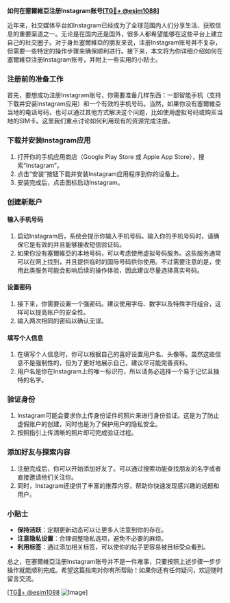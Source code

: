 **如何在塞爾維亞注册Instagram账号[[TG💪+ @esim1088](https://t.me/s/esim1088)]**

近年来，社交媒体平台如Instagram已经成为了全球范围内人们分享生活、获取信息的重要渠道之一。无论是在国内还是国外，很多人都希望能够在这些平台上建立自己的社交圈子。对于身处塞爾維亞的朋友来说，注册Instagram账号并不复杂，但需要一些特定的操作步骤来确保顺利进行。接下来，本文将为你详细介绍如何在塞爾維亞注册Instagram账号，并附上一些实用的小贴士。

### 注册前的准备工作

首先，要想成功注册Instagram账号，你需要准备几样东西：一部智能手机（支持下载并安装Instagram应用）和一个有效的手机号码。当然，如果你没有塞爾維亞当地的电话号码，也可以通过其他方式解决这个问题，比如使用虚拟号码或购买当地的SIM卡。这里我们重点讨论如何利用现有的资源完成注册。

### 下载并安装Instagram应用

1. 打开你的手机应用商店（Google Play Store 或 Apple App Store），搜索“Instagram”。
2. 点击“安装”按钮下载并安装Instagram应用程序到你的设备上。
3. 安装完成后，点击图标启动Instagram。

### 创建新账户

#### 输入手机号码

1. 启动Instagram后，系统会提示你输入手机号码。输入你的手机号码时，请确保它是有效的并且能够接收短信验证码。
2. 如果你没有塞爾維亞的本地号码，可以考虑使用虚拟号码服务。这些服务通常可以在网上找到，并且提供临时的国际号码供你使用。不过需要注意的是，使用此类服务可能会影响后续的操作体验，因此建议尽量选择真实号码。

#### 设置密码

1. 接下来，你需要设置一个强密码。建议使用字母、数字以及特殊字符组合，这样可以提高账户的安全性。
2. 输入两次相同的密码以确认无误。

#### 填写个人信息

1. 在填写个人信息时，你可以根据自己的喜好设置用户名、头像等。虽然这些信息不是强制性的，但为了更好地展示自己，建议尽可能完善资料。
2. 用户名是你在Instagram上的唯一标识符，所以请务必选择一个易于记忆且独特的名字。

### 验证身份

1. Instagram可能会要求你上传身份证件的照片来进行身份验证。这是为了防止虚假账户的创建，同时也是为了保护用户的隐私安全。
2. 按照指引上传清晰的照片即可完成验证过程。

### 添加好友与探索内容

1. 注册完成后，你可以开始添加好友了。可以通过搜索功能查找朋友的名字或者直接邀请他们关注你。
2. 同时，Instagram还提供了丰富的推荐内容，帮助你快速发现感兴趣的话题和用户。

### 小贴士

- **保持活跃**：定期更新动态可以让更多人注意到你的存在。
- **注意隐私设置**：合理调整隐私选项，避免不必要的麻烦。
- **利用标签**：通过添加相关标签，可以使你的帖子更容易被目标受众看到。

总之，在塞爾維亞注册Instagram账号并不是一件难事，只要按照上述步骤一步步操作就能顺利完成。希望这篇指南对你有所帮助！如果你还有任何疑问，欢迎随时留言交流。

[[TG💪+ @esim1088](https://t.me/s/esim1088) ![Image](https://i.postimg.cc/4NQfJmqS/Snipaste-2025-05-13-00-14-12.png)]